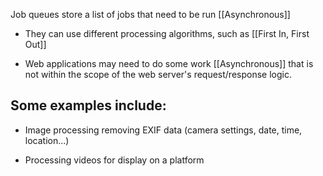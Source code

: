 Job queues store a list of jobs that need to be run [[Asynchronous]]

* They can use different processing algorithms, such as [[First In, First Out]]

* Web applications may need to do some work [[Asynchronous]] that is not within the scope of the web server's request/response logic.

## Some examples include:

* Image processing removing EXIF data (camera settings, date, time, location...)

* Processing videos for display on a platform